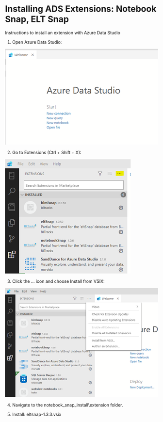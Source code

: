 # Installing ADS Extensions: Notebook Snap, ELT Snap

Instructions to install an extension with Azure Data Studio

1. Open Azure Data Studio:

![](ADS.PNG)

2. Go to Extensions (Ctrl + Shift + X):

![](Extensions.PNG)

3. Click the ... icon and choose Install from VSIX:

![](install_from_vsix.png)

4. Navigate to the notebook_snap_install\extension folder.

5. Install: eltsnap-1.3.3.vsix
